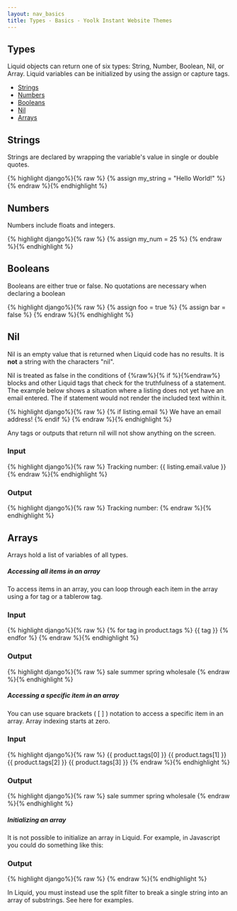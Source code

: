 ```yaml
---
layout: nav_basics
title: Types - Basics - Yoolk Instant Website Themes
---
```

<h2 class="section-title">Types</h2>

Liquid objects can return one of six types: String, Number, Boolean, Nil, or Array. Liquid variables can be initialized by using the assign or capture tags.

<div class="panel">
  <div class="panel-body">
    <ul>
      <li>
        <a href="#strings">Strings</a>
      </li>
      <li>
        <a href="#numbers">Numbers</a>
      </li>
      <li>
        <a href="#booleans">Booleans</a>
      </li>
      <li>
        <a href="#nil">Nil</a>
      </li>
      <li>
        <a href="#arrays">Arrays</a>
      </li>
    </ul>
  </div>
</div>

<h2 class="tags" id="strings">Strings</h2>

Strings are declared by wrapping the variable's value in single or double quotes.

<div class="panel">
  <div class="panel-body">
{% highlight django%}{% raw %}
{% assign my_string = "Hello World!" %}
{% endraw %}{% endhighlight %}
  </div>
</div>


<h2 class="tags" id="numbers">Numbers</h2>

Numbers include floats and integers.

<div class="panel">
  <div class="panel-body">
{% highlight django%}{% raw %}
{% assign my_num = 25 %}
{% endraw %}{% endhighlight %}
  </div>
</div>

<h2 class="tags" id="booleans">Booleans</h2>

Booleans are either true or false. No quotations are necessary when declaring a boolean

<div class="panel">
  <div class="panel-body">
{% highlight django%}{% raw %}
{% assign foo = true %}
{% assign bar = false %}
{% endraw %}{% endhighlight %}
  </div>
</div>

<h2 class="tags" id="nil">Nil</h2>

Nil is an empty value that is returned when Liquid code has no results. It is __not__ a string with the characters "nil".

Nil is treated as false in the conditions of {%raw%}{% if %}{%endraw%} blocks and other Liquid tags that check for the truthfulness of a statement. The example below shows a situation where a listing does not yet have an email entered. The if statement would not render the included text within it.

<div class="panel">
  <div class="panel-body">
{% highlight django%}{% raw %}
{% if listing.email %}
We have an email address!
{% endif %}
{% endraw %}{% endhighlight %}
  </div>
</div>

Any tags or outputs that return nil will not show anything on the screen.

<div class="panel">
  <div class="panel-header">
    <h3>Input</h3>
  </div>
  <div class="panel-body">
{% highlight django%}{% raw %}
Tracking number: {{ listing.email.value }}
{% endraw %}{% endhighlight %}
  </div>
</div>

<div class="panel">
  <div class="panel-header">
    <h3>Output</h3>
  </div>
  <div class="panel-body">
{% highlight django%}{% raw %}
Tracking number:
{% endraw %}{% endhighlight %}
  </div>
</div>


<h2 class="tags" id="arrays">Arrays</h2>

Arrays hold a list of variables of all types.

<h5 class="sub-section-title">Accessing all items in an array</h5>

To access items in an array, you can loop through each item in the array using a for tag or a tablerow tag.


<div class="panel">
  <div class="panel-header">
    <h3>Input</h3>
  </div>
  <div class="panel-body">
{% highlight django%}{% raw %}
<!-- if product.tags = "sale", "summer", "spring", "wholesale" -->
{% for tag in product.tags %}
  {{ tag }}
{% endfor %}
{% endraw %}{% endhighlight %}
  </div>
</div>

<div class="panel">
  <div class="panel-header">
    <h3>Output</h3>
  </div>
  <div class="panel-body">
{% highlight django%}{% raw %}
sale summer spring wholesale
{% endraw %}{% endhighlight %}
  </div>
</div>

<h5 class="sub-section-title">Accessing a specific item in an array</h5>

You can use square brackets ( [ ] ) notation to access a specific item in an array. Array indexing starts at zero.

<div class="panel">
  <div class="panel-header">
    <h3>Input</h3>
  </div>
  <div class="panel-body">
{% highlight django%}{% raw %}
<!-- if product.tags = "sale", "summer", "spring", "wholesale" -->
{{ product.tags[0] }}
{{ product.tags[1] }}
{{ product.tags[2] }}
{{ product.tags[3] }}
{% endraw %}{% endhighlight %}
  </div>
</div>

<div class="panel">
  <div class="panel-header">
    <h3>Output</h3>
  </div>
  <div class="panel-body">
{% highlight django%}{% raw %}
sale
summer
spring
wholesale
{% endraw %}{% endhighlight %}
  </div>
</div>

<h5 class="sub-section-title">Initializing an array</h5>

It is not possible to initialize an array in Liquid. For example, in Javascript you could do something like this:

<div class="panel">
  <div class="panel-header">
    <h3>Output</h3>
  </div>
  <div class="panel-body">
{% highlight django%}{% raw %}
<script>
var cars = ["Saab", "Volvo", "BMW"];
</script>
{% endraw %}{% endhighlight %}
  </div>
</div>

In Liquid, you must instead use the split filter to break a single string into an array of substrings. See here for examples.